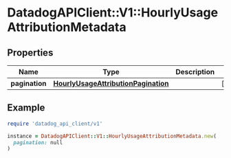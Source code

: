 # DatadogAPIClient::V1::HourlyUsageAttributionMetadata

## Properties

| Name           | Type                                                                        | Description | Notes      |
| -------------- | --------------------------------------------------------------------------- | ----------- | ---------- |
| **pagination** | [**HourlyUsageAttributionPagination**](HourlyUsageAttributionPagination.md) |             | [optional] |

## Example

```ruby
require 'datadog_api_client/v1'

instance = DatadogAPIClient::V1::HourlyUsageAttributionMetadata.new(
  pagination: null
)
```
